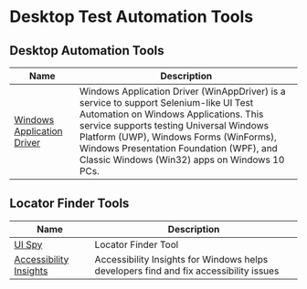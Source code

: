 # Desktop Test Automation Tools

## Desktop Automation Tools
| Name      | Description |
| ----------- | ----------- |
| [Windows Application Driver](https://github.com/microsoft/WinAppDriver)| Windows Application Driver (WinAppDriver) is a service to support Selenium-like UI Test Automation on Windows Applications. This service supports testing Universal Windows Platform (UWP), Windows Forms (WinForms), Windows Presentation Foundation (WPF), and Classic Windows (Win32) apps on Windows 10 PCs. |

## Locator Finder Tools
| Name      | Description |
| ----------- | ----------- |
| [UI Spy](https://github.com/2gis/Winium.Cruciatus/tree/master/tools/UISpy)| Locator Finder Tool |
| [Accessibility Insights](https://accessibilityinsights.io/downloads/)| Accessibility Insights for Windows helps developers find and fix accessibility issues |
